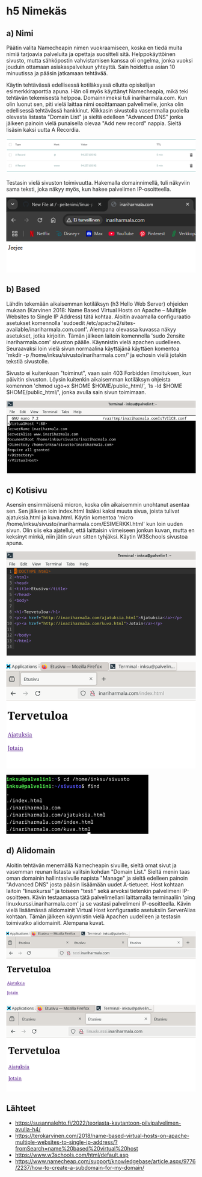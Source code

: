 # h5 Nimekäs

## a) Nimi

Päätin valita Namecheapin nimen vuokraamiseen, koska en tiedä muita nimiä tarjoavia palveluita ja opettaja suositteli sitä. Helppokäyttöinen sivusto, mutta sähköpostin vahvistamisen kanssa oli ongelma, jonka vuoksi jouduin ottamaan asiakaspalveluun yhteyttä. Sain hoidettua asian 10 minuutissa ja pääsin jatkamaan tehtävää.

Käytin tehtävässä edellisessä kotiläksyssä ollutta opiskelijan esimerkkiraporttia apuna. Hän oli myös käyttänyt Namecheapia, mikä teki tehtävän tekemisestä helppoa. Domainnimeksi tuli inariharmala.com. Kun olin luonut sen, piti vielä laittaa nimi osoittamaan palvelimelle, jonka olin edellisessä tehtävässä hankkinut. Klikkasin sivustolla vasemmalla puolella olevasta listasta "Domain List" ja sieltä edelleen "Advanced DNS" jonka jälkeen painoin vielä punaisella olevaa "Add new record" nappia. Sieltä lisäsin kaksi uutta A Recordia.

![Record](namecheap.PNG)

Testasin vielä sivuston toimivuutta. Hakemalla domainnimellä, tuli näkyviin sama teksti, joka näkyy myös, kun hakee palvelimen IP-osoitteella.

![Domain](uusidomain.PNG)

## b) Based

Lähdin tekemään aikaisemman kotiläksyn (h3 Hello Web Server) ohjeiden mukaan (Karvinen 2018: Name Based Virtual Hosts on Apache – Multiple Websites to Single IP Address) tätä kohtaa. Aloitin avaamalla configuraatio asetukset komennolla 'sudoedit /etc/apache2/sites-available/inariharmala.com.conf'. Alempana olevassa kuvassa näkyy asetukset, jotka kirjoitin. Tämän jälkeen laitoin komennolla 'sudo 2ensite inariharmala.com' sivuston päälle. Käynnistin vielä apachen uudelleen. Seuraavaksi loin vielä sivun normaalina käyttäjänä käyttäen komentoa 'mkdir -p /home/inksu/sivusto/inariharmala.com/' ja echosin vielä jotakin tekstiä sivustolle.

Sivusto ei kuitenkaan "toiminut", vaan sain 403 Forbidden ilmoituksen, kun päivitin sivuston. Löysin kuitenkin aikaisemman kotiläksyn ohjeista komennon 'chmod ugo+x $HOME $HOME/public_html/', 'ls -ld $HOME $HOME/public_html/', jonka avulla sain sivun toimimaan. 

![Conffaus](sivustoconf.PNG)

## c) Kotisivu

Asensin ensimmäisenä micron, koska olin aikaisemmin unohtanut asentaa sen. Sen jälkeen loin index.html lisäksi kaksi muuta sivua, joista tulivat ajatuksia.html ja kuva.html. Käytin komentoa 'micro /home/inksu/sivusto/inariharmala.com/ESIMERKKI.html' kun loin uuden sivun. Olin siis eka ajatellut, että laittaisin viimeiseen jonkun kuvan, mutta en keksinyt minkä, niin jätin sivun sitten tyhjäksi. Käytin W3Schools sivustoa apuna.

![Etusivu koodi](etusivu.PNG)

![Kuva etusivusta netissä](etusivutoimii.PNG)

![Sivut löytyy](sivut.PNG)

## d) Alidomain

Aloitin tehtävän menemällä Namecheapin sivuille, sieltä omat sivut ja vasemman reunan listasta valitsin kohdan "Domain List." Sieltä menin taas oman domainin hallintasivulle napista "Manage" ja sieltä edelleen painoin "Advanced DNS" josta pääsin lisäämään uudet A-tietueet. Host kohtaan laitoin "linuxkurssi" ja toiseen "testi" sekä arvoksi tietenkin palvelimeni IP-osoitteen. Kävin testaamassa tätä palvelimellani laittamalla terminaaliin 'ping linuxkurssi.inariharmala.com' ja se vastasi palvelimeni IP-osoitteella. Kävin vielä lisäämässä alidomainit Virtual Host konfiguraatio asetuksiin ServerAlias kohtaan. Tämän jälkeen käynnistin vielä Apachen uudelleen ja testasin toimivatko alidomainit. Alempana kuvat.

![Alidomainit](testi.PNG)
![Alidomainit](linuxkurssi.PNG)

## Lähteet

- https://susannalehto.fi/2022/teoriasta-kaytantoon-pilvipalvelimen-avulla-h4/
- https://terokarvinen.com/2018/name-based-virtual-hosts-on-apache-multiple-websites-to-single-ip-address/?fromSearch=name%20based%20virtual%20host
- https://www.w3schools.com/html/default.asp
- https://www.namecheap.com/support/knowledgebase/article.aspx/9776/2237/how-to-create-a-subdomain-for-my-domain/
